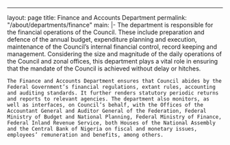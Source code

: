 ---
layout: page
title: Finance and Accounts Department
permalink: "/about/departments/finance"
main: |-
    The department is responsible for the financial operations of the Council. These include preparation and defence of the annual budget, expenditure planning and execution, maintenance of the Council’s internal financial control, record keeping and management. Considering the size and magnitude of the daily operations of the Council and zonal offices, this department plays a vital role in ensuring that the mandate of the Council is achieved without delay or hitches.
    
    The Finance and Accounts Department ensures that Council abides by the Federal Government’s financial regulations, extant rules, accounting and auditing standards. It further renders statutory periodic returns and reports to relevant agencies. The department also monitors, as well as interfaces, on Council’s behalf, with the Offices of the Accountant General and Auditor General of the Federation, Federal Ministry of Budget and National Planning, Federal Ministry of Finance, Federal Inland Revenue Service, both Houses of the National Assembly and the Central Bank of Nigeria on fiscal and monetary issues, employees’ remuneration and benefits, among others.
